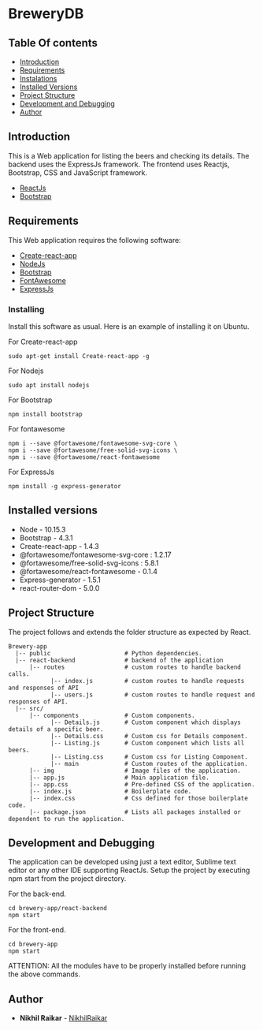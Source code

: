 # BreweryDB
## Table Of contents
* [Introduction](https://gitlab.com/nikhilraikar88/brewerydb-task#introduction)
* [Requirements](https://gitlab.com/nikhilraikar88/brewerydb-task#requirements)
* [Instalations](https://gitlab.com/nikhilraikar88/brewerydb-task#installing)
* [Installed Versions](https://gitlab.com/nikhilraikar88/brewerydb-task#installed-versions)
* [Project Structure](https://gitlab.com/nikhilraikar88/brewerydb-task#project-structure)
* [Development and Debugging](https://gitlab.com/nikhilraikar88/brewerydb-task#development-and-debugging)
* [Author](https://gitlab.com/nikhilraikar88/brewerydb-task#author)

## Introduction 

This is a Web application for listing the beers and checking its details. The backend uses the ExpressJs framework. The frontend uses Reactjs, Bootstrap, CSS and JavaScript
framework.
* [ReactJs](https://reactjs.org/)
* [Bootstrap](https://getbootstrap.com/)

## Requirements

This Web application requires the following software:

* [Create-react-app](https://github.com/facebook/create-react-app) 
* [NodeJs](https://nodejs.org/en/)
* [Bootstrap](https://getbootstrap.com/)
* [FontAwesome](https://fontawesome.com/how-to-use/on-the-web/using-with/react)
* [ExpressJs](https://expressjs.com/)

### Installing

Install this software as usual. Here is an example of installing it on Ubuntu.

For Create-react-app
```
sudo apt-get install Create-react-app -g
```
For Nodejs
```
sudo apt install nodejs
```
For Bootstrap
```
npm install bootstrap
```
For fontawesome
```
npm i --save @fortawesome/fontawesome-svg-core \
npm i --save @fortawesome/free-solid-svg-icons \
npm i --save @fortawesome/react-fontawesome
```
For ExpressJs
```
npm install -g express-generator
```
## Installed versions
* Node - 10.15.3
* Bootstrap - 4.3.1
* Create-react-app - 1.4.3
* @fortawesome/fontawesome-svg-core : 1.2.17
* @fortawesome/free-solid-svg-icons : 5.8.1
* @fortawesome/react-fontawesome -  0.1.4
* Express-generator - 1.5.1
* react-router-dom - 5.0.0

## Project Structure

The project follows and extends the folder structure as expected by React.

```
Brewery-app
  |-- public                     # Python dependencies.
  |-- react-backend              # backend of the application
      |-- routes                 # custom routes to handle backend calls.
            |-- index.js         # custom routes to handle requests and responses of API
            |-- users.js         # custom routes to handle request and responses of API.
  |-- src/                   
      |-- components             # Custom components.
      	    |-- Details.js       # Custom component which displays details of a specific beer.
            |-- Details.css      # Custom css for Details component.
      	    |-- Listing.js       # Custom component which lists all beers.
            |-- Listing.css      # Custom css for Listing Component.
		    |-- main             # Custom routes of the application.
      |-- img                    # Image files of the application.   
      |-- app.js                 # Main application file.
      |-- app.css                # Pre-defined CSS of the application.
      |-- index.js               # Boilerplate code.
      |-- index.css              # Css defined for those boilerplate code.
      |-- package.json           # Lists all packages installed or dependent to run the application.         

```

## Development and Debugging

The application can be developed using just a text editor, Sublime text editor or any other IDE supporting ReactJs.
Setup the project by executing npm start from the project directory.

For the back-end.

```
cd brewery-app/react-backend
npm start
```

For the front-end.

```
cd brewery-app
npm start
```
ATTENTION: All the modules have to be properly installed before running the above commands.


## Author

* **Nikhil Raikar** - [NikhilRaikar](https://gitlab.com/nikhilraikar88)

